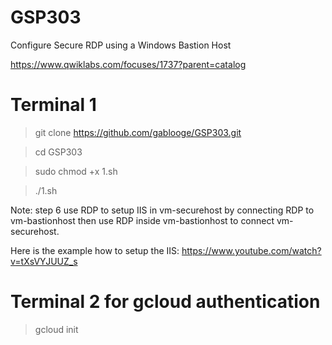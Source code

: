 # GSP303


Configure Secure RDP using a Windows Bastion Host

https://www.qwiklabs.com/focuses/1737?parent=catalog


# Terminal 1
> git clone https://github.com/gablooge/GSP303.git

> cd GSP303

> sudo chmod +x 1.sh

> ./1.sh

Note: step 6 use RDP to setup IIS in vm-securehost by connecting RDP to vm-bastionhost then use RDP inside vm-bastionhost to connect vm-securehost.

Here is the example how to setup the IIS: https://www.youtube.com/watch?v=tXsVYJUUZ_s

# Terminal 2 for gcloud authentication
> gcloud init



